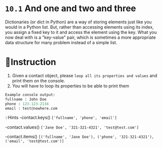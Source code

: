 # `10.1` And one and two and three

Dictionaries (or dict in Python) are a way of storing elements just like you
would in a Python list. But, rather than accessing elements using its index,
you assign a fixed key to it and access the element using the key. What you now
deal with is a "key-value" pair, which is sometimes a more appropriate data structure
for many problem instead of a simple list.


# 📝Instruction
1. Given a contact object, please `loop all its properties and values` and print them on the console.
2. You will have to loop its properties to be able to print them

```py
Example console output:
fullname : John Doe
phone : 123-123-2134
email : test@nowhere.com
```

💡Hints
-contact.keys()  `['fullname', 'phone', 'email']`

-contact.values()  `['Jane Doe', '321-321-4321', 'test@test.com']`

-contact.items()  `[('fullname', 'Jane Doe'), ('phone', '321-321-4321'), `
                    `('email', 'test@test.com')]`
